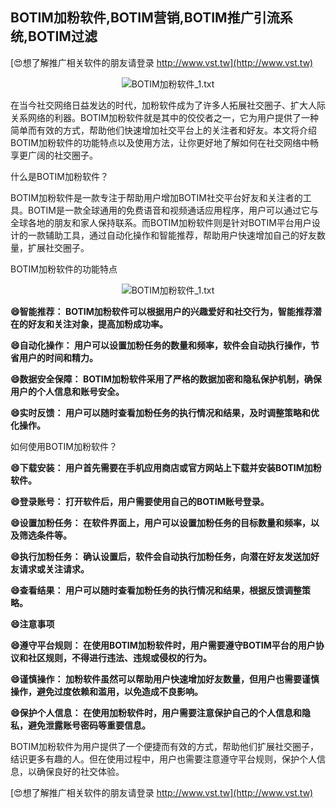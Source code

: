 ## **BOTIM加粉软件,BOTIM营销,BOTIM推广引流系统,BOTIM过滤**

[😍想了解推广相关软件的朋友请登录 http://www.vst.tw](http://www.vst.tw)

 <center><img src="https://vst.tw/MP4/tuiguang/png/5.png" alt="BOTIM加粉软件_1.txt"></center>

在当今社交网络日益发达的时代，加粉软件成为了许多人拓展社交圈子、扩大人际关系网络的利器。BOTIM加粉软件就是其中的佼佼者之一，它为用户提供了一种简单而有效的方式，帮助他们快速增加社交平台上的关注者和好友。本文将介绍BOTIM加粉软件的功能特点以及使用方法，让你更好地了解如何在社交网络中畅享更广阔的社交圈子。

什么是BOTIM加粉软件？

BOTIM加粉软件是一款专注于帮助用户增加BOTIM社交平台好友和关注者的工具。BOTIM是一款全球通用的免费语音和视频通话应用程序，用户可以通过它与全球各地的朋友和家人保持联系。而BOTIM加粉软件则是针对BOTIM平台用户设计的一款辅助工具，通过自动化操作和智能推荐，帮助用户快速增加自己的好友数量，扩展社交圈子。

BOTIM加粉软件的功能特点

 <center><img src="https://vst.tw/MP4/tuiguang/png/5.png" alt="BOTIM加粉软件_1.txt"></center>

**😄智能推荐： BOTIM加粉软件可以根据用户的兴趣爱好和社交行为，智能推荐潜在的好友和关注对象，提高加粉成功率。**

**😄自动化操作： 用户可以设置加粉任务的数量和频率，软件会自动执行操作，节省用户的时间和精力。**

**😄数据安全保障： BOTIM加粉软件采用了严格的数据加密和隐私保护机制，确保用户的个人信息和账号安全。**

**😄实时反馈： 用户可以随时查看加粉任务的执行情况和结果，及时调整策略和优化操作。**

如何使用BOTIM加粉软件？

**😄下载安装： 用户首先需要在手机应用商店或官方网站上下载并安装BOTIM加粉软件。**

**😄登录账号： 打开软件后，用户需要使用自己的BOTIM账号登录。**

**😄设置加粉任务： 在软件界面上，用户可以设置加粉任务的目标数量和频率，以及筛选条件等。**

**😄执行加粉任务： 确认设置后，软件会自动执行加粉任务，向潜在好友发送加好友请求或关注请求。**

**😄查看结果： 用户可以随时查看加粉任务的执行情况和结果，根据反馈调整策略。**

**😄注意事项**

**😄遵守平台规则： 在使用BOTIM加粉软件时，用户需要遵守BOTIM平台的用户协议和社区规则，不得进行违法、违规或侵权的行为。**

**😄谨慎操作： 加粉软件虽然可以帮助用户快速增加好友数量，但用户也需要谨慎操作，避免过度依赖和滥用，以免造成不良影响。**

**😄保护个人信息： 在使用加粉软件时，用户需要注意保护自己的个人信息和隐私，避免泄露账号密码等重要信息。**

BOTIM加粉软件为用户提供了一个便捷而有效的方式，帮助他们扩展社交圈子，结识更多有趣的人。但在使用过程中，用户也需要注意遵守平台规则，保护个人信息，以确保良好的社交体验。

[😍想了解推广相关软件的朋友请登录 http://www.vst.tw](http://www.vst.tw)



